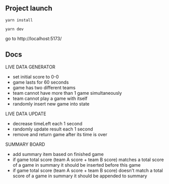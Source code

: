 ## Project launch

`yarn install`

`yarn dev`

go to http://localhost:5173/


## Docs

LIVE DATA GENERATOR
- set initial score to 0-0
- game lasts for 60 seconds
- game has two different teams 
- team cannot have more than 1 game simultaneously
- team cannot play a game with itself 
- randomly insert new game into state 

LIVE DATA UPDATE
- decrease timeLeft each 1 second
- randomly update result each 1 second
- remove and return game after its time is over

SUMMARY BOARD
- add summary item based on finished game
- if game total score (team A score + team B score) matches a total score of a game in summary it should be inserted before this game 
- if game total score (team A score + team B score) doesn't match a total score of a game in summary it should be appended to summary 